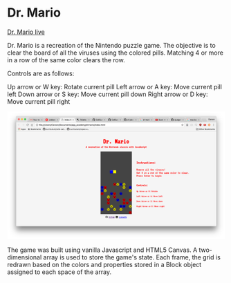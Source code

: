 # Dr. Mario

[Dr. Mario live][mario]

[mario]: https://cjudge1337.github.io/Javascript-Dr-Mario/

Dr. Mario is a recreation of the Nintendo puzzle game. The objective is to clear the board of all the viruses using the colored pills.
Matching 4 or more in a row of the same color clears the row.

Controls are as follows:

Up arrow or W key: Rotate current pill
Left arrow or A key: Move current pill left
Down arrow or S key: Move current pill down
Right arrow or D key: Move current pill right

![screenshot](./docs/screenshot.png)

The game was built using vanilla Javascript and HTML5 Canvas. A two-dimensional array is used to store the game's state. Each frame, the grid is redrawn based on the colors and properties stored in a Block object assigned to each space of the array.
